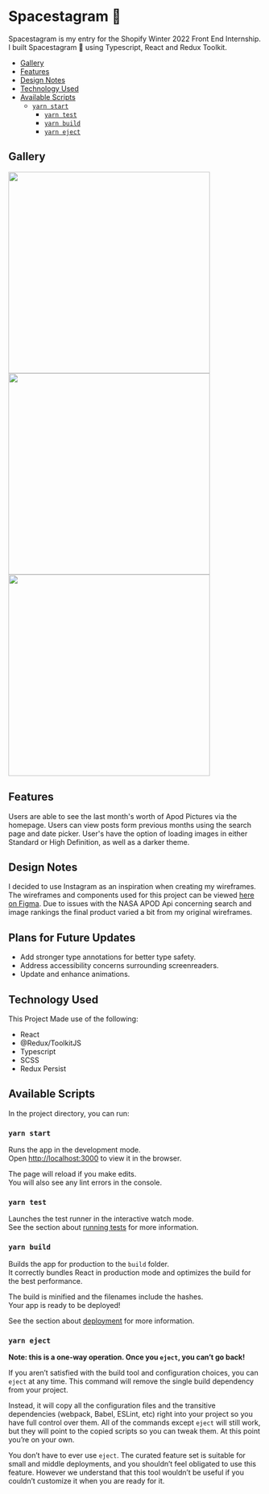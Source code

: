 # Spacestagram 🚀

Spacestagram is my entry for the Shopify Winter 2022 Front End Internship. I built Spacestagram 🚀 using Typescript, React and Redux Toolkit.

- [Gallery](#gallery)
- [Features](#features)
- [Design Notes](#design-notes)
- [Technology Used](#technology-used)
- [Available Scripts](#available-scripts)
  - [`yarn start`](#yarn-start)
    - [`yarn test`](#yarn-test)
    - [`yarn build`](#yarn-build)
    - [`yarn eject`](#yarn-eject)

## Gallery
<img width="400" src="https://user-images.githubusercontent.com/78933339/134271852-536382fb-9c1a-438d-8198-2584c7cd4ac0.png" />
<img width="400" src="https://user-images.githubusercontent.com/78933339/134271856-09766b47-4f48-4bb6-8483-3050057e5f1f.png" />
<img width="400" src="https://user-images.githubusercontent.com/78933339/134271859-4b151e12-8ac7-4814-843e-50d17773b5a1.png" />

## Features

Users are able to see the last month's worth of Apod Pictures via the homepage. Users can view posts form previous months using the search page and date picker. User's have the option of loading images in either Standard or High Definition, as well as a darker theme.

## Design Notes

I decided to use Instagram as an inspiration when creating my wireframes. The wireframes and components used for this project can be viewed [here on Figma](https://www.figma.com/file/j3GYMw236yOwVpjwpZOyrt/Spacestagram?node-id=1%3A6). Due to issues with the NASA APOD Api concerning search and image rankings the final product varied a bit from my original wireframes.

## Plans for Future Updates

- Add stronger type annotations for better type safety. 
- Address accessibility concerns surrounding screenreaders. 
- Update and enhance animations. 

## Technology Used

This Project Made use of the following:

- React
- @Redux/ToolkitJS
- Typescript
- SCSS
- Redux Persist

## Available Scripts

In the project directory, you can run:

### `yarn start`

Runs the app in the development mode.<br />
Open [http://localhost:3000](http://localhost:3000) to view it in the browser.

The page will reload if you make edits.<br />
You will also see any lint errors in the console.

### `yarn test`

Launches the test runner in the interactive watch mode.<br />
See the section about [running tests](https://facebook.github.io/create-react-app/docs/running-tests) for more information.

### `yarn build`

Builds the app for production to the `build` folder.<br />
It correctly bundles React in production mode and optimizes the build for the best performance.

The build is minified and the filenames include the hashes.<br />
Your app is ready to be deployed!

See the section about [deployment](https://facebook.github.io/create-react-app/docs/deployment) for more information.

### `yarn eject`

**Note: this is a one-way operation. Once you `eject`, you can’t go back!**

If you aren’t satisfied with the build tool and configuration choices, you can `eject` at any time. This command will remove the single build dependency from your project.

Instead, it will copy all the configuration files and the transitive dependencies (webpack, Babel, ESLint, etc) right into your project so you have full control over them. All of the commands except `eject` will still work, but they will point to the copied scripts so you can tweak them. At this point you’re on your own.

You don’t have to ever use `eject`. The curated feature set is suitable for small and middle deployments, and you shouldn’t feel obligated to use this feature. However we understand that this tool wouldn’t be useful if you couldn’t customize it when you are ready for it.
